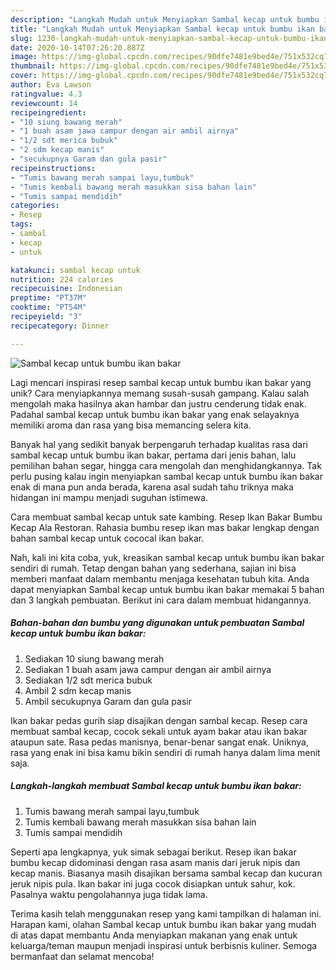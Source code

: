 ```yaml
---
description: "Langkah Mudah untuk Menyiapkan Sambal kecap untuk bumbu ikan bakar, Lezat"
title: "Langkah Mudah untuk Menyiapkan Sambal kecap untuk bumbu ikan bakar, Lezat"
slug: 1230-langkah-mudah-untuk-menyiapkan-sambal-kecap-untuk-bumbu-ikan-bakar-lezat
date: 2020-10-14T07:26:20.887Z
image: https://img-global.cpcdn.com/recipes/90dfe7481e9bed4e/751x532cq70/sambal-kecap-untuk-bumbu-ikan-bakar-foto-resep-utama.jpg
thumbnail: https://img-global.cpcdn.com/recipes/90dfe7481e9bed4e/751x532cq70/sambal-kecap-untuk-bumbu-ikan-bakar-foto-resep-utama.jpg
cover: https://img-global.cpcdn.com/recipes/90dfe7481e9bed4e/751x532cq70/sambal-kecap-untuk-bumbu-ikan-bakar-foto-resep-utama.jpg
author: Eva Lawson
ratingvalue: 4.3
reviewcount: 14
recipeingredient:
- "10 siung bawang merah"
- "1 buah asam jawa campur dengan air ambil airnya"
- "1/2 sdt merica bubuk"
- "2 sdm kecap manis"
- "secukupnya Garam dan gula pasir"
recipeinstructions:
- "Tumis bawang merah sampai layu,tumbuk"
- "Tumis kembali bawang merah masukkan sisa bahan lain"
- "Tumis sampai mendidih"
categories:
- Resep
tags:
- sambal
- kecap
- untuk

katakunci: sambal kecap untuk 
nutrition: 224 calories
recipecuisine: Indonesian
preptime: "PT37M"
cooktime: "PT54M"
recipeyield: "3"
recipecategory: Dinner

---
```



![Sambal kecap untuk bumbu ikan bakar](https://img-global.cpcdn.com/recipes/90dfe7481e9bed4e/751x532cq70/sambal-kecap-untuk-bumbu-ikan-bakar-foto-resep-utama.jpg)

Lagi mencari inspirasi resep sambal kecap untuk bumbu ikan bakar yang unik? Cara menyiapkannya memang susah-susah gampang. Kalau salah mengolah maka hasilnya akan hambar dan justru cenderung tidak enak. Padahal sambal kecap untuk bumbu ikan bakar yang enak selayaknya memiliki aroma dan rasa yang bisa memancing selera kita.

Banyak hal yang sedikit banyak berpengaruh terhadap kualitas rasa dari sambal kecap untuk bumbu ikan bakar, pertama dari jenis bahan, lalu pemilihan bahan segar, hingga cara mengolah dan menghidangkannya. Tak perlu pusing kalau ingin menyiapkan sambal kecap untuk bumbu ikan bakar enak di mana pun anda berada, karena asal sudah tahu triknya maka hidangan ini mampu menjadi suguhan istimewa.

Cara membuat sambal kecap untuk sate kambing. Resep Ikan Bakar Bumbu Kecap Ala Restoran. Rahasia bumbu resep ikan mas bakar lengkap dengan bahan sambal kecap untuk cococal ikan bakar.


Nah, kali ini kita coba, yuk, kreasikan sambal kecap untuk bumbu ikan bakar sendiri di rumah. Tetap dengan bahan yang sederhana, sajian ini bisa memberi manfaat dalam membantu menjaga kesehatan tubuh kita. Anda dapat menyiapkan Sambal kecap untuk bumbu ikan bakar memakai 5 bahan dan 3 langkah pembuatan. Berikut ini cara dalam membuat hidangannya.

<!--inarticleads1-->

##### Bahan-bahan dan bumbu yang digunakan untuk pembuatan Sambal kecap untuk bumbu ikan bakar:

1. Sediakan 10 siung bawang merah
1. Sediakan 1 buah asam jawa campur dengan air ambil airnya
1. Sediakan 1/2 sdt merica bubuk
1. Ambil 2 sdm kecap manis
1. Ambil secukupnya Garam dan gula pasir


Ikan bakar pedas gurih siap disajikan dengan sambal kecap. Resep cara membuat sambal kecap, cocok sekali untuk ayam bakar atau ikan bakar ataupun sate. Rasa pedas manisnya, benar-benar sangat enak. Uniknya, rasa yang enak ini bisa kamu bikin sendiri di rumah hanya dalam lima menit saja. 

<!--inarticleads2-->

##### Langkah-langkah membuat Sambal kecap untuk bumbu ikan bakar:

1. Tumis bawang merah sampai layu,tumbuk
1. Tumis kembali bawang merah masukkan sisa bahan lain
1. Tumis sampai mendidih


Seperti apa lengkapnya, yuk simak sebagai berikut. Resep ikan bakar bumbu kecap didominasi dengan rasa asam manis dari jeruk nipis dan kecap manis. Biasanya masih disajikan bersama sambal kecap dan kucuran jeruk nipis pula. Ikan bakar ini juga cocok disiapkan untuk sahur, kok. Pasalnya waktu pengolahannya juga tidak lama. 

Terima kasih telah menggunakan resep yang kami tampilkan di halaman ini. Harapan kami, olahan Sambal kecap untuk bumbu ikan bakar yang mudah di atas dapat membantu Anda menyiapkan makanan yang enak untuk keluarga/teman maupun menjadi inspirasi untuk berbisnis kuliner. Semoga bermanfaat dan selamat mencoba!
